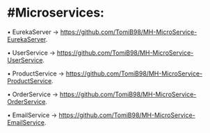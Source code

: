 # #Microservices:

  • EurekaServer -> https://github.com/TomiB98/MH-MicroService-EurekaServer.
  
  • UserService -> https://github.com/TomiB98/MH-MicroService-UserService.
  
  • ProductService -> https://github.com/TomiB98/MH-MicroService-ProductService.
  
  • OrderService -> https://github.com/TomiB98/MH-MicroService-OrderService.
  
  • EmailService -> https://github.com/TomiB98/MH-MicroService-EmailService.
